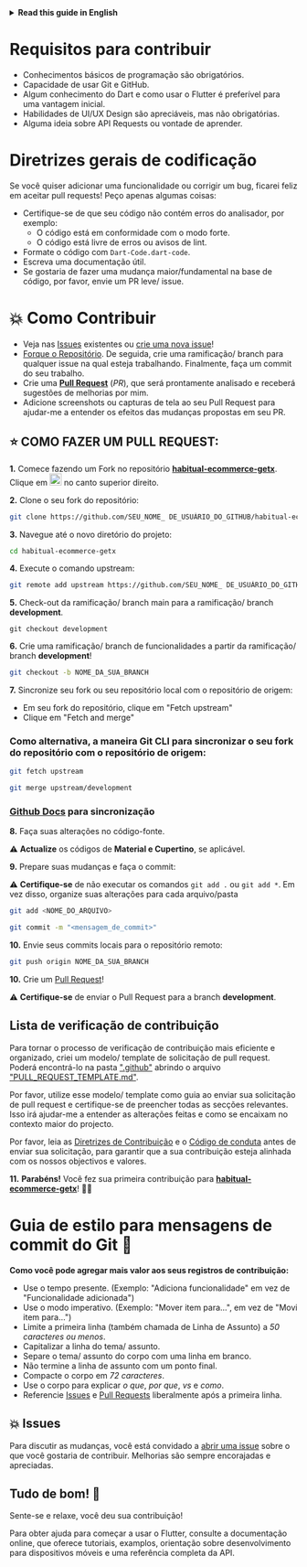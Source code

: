<details>
<summary>
<strong> Read this guide in English </strong>
</summary>
    <ul>
        <li><a href="./CONTRIBUTING.md"> English </a></li>
    </ul>

</details>

# Requisitos para contribuir

- Conhecimentos básicos de programação são obrigatórios.
- Capacidade de usar Git e GitHub.
- Algum conhecimento do Dart e como usar o Flutter é preferível para uma vantagem inicial.
- Habilidades de UI/UX Design são apreciáveis, mas não obrigatórias.
- Alguma ideia sobre API Requests ou vontade de aprender.

# Diretrizes gerais de codificação

Se você quiser adicionar uma funcionalidade ou corrigir um bug, ficarei feliz em aceitar pull requests! Peço apenas algumas coisas:

- Certifique-se de que seu código não contém erros do analisador, por exemplo:
  - O código está em conformidade com o modo forte.
  - O código está livre de erros ou avisos de lint.
- Formate o código com `Dart-Code.dart-code`.
- Escreva uma documentação útil.
- Se gostaria de fazer uma mudança maior/fundamental na base de código, por favor, envie um PR leve/ issue.

# 💥 Como Contribuir

- Veja nas [Issues](https://github.com/edilsonmatola/habitual-ecommerce-getx/issues) existentes ou [crie uma nova issue](https://github.com/edilsonmatola/habitual-ecommerce-getx/problemas/novo/escolher)!
- [Forque o Repositório](https://github.com/edilsonmatola/habitual-ecommerce-getx/fork). De seguida, crie uma ramificação/ branch para qualquer issue na qual esteja trabalhando. Finalmente, faça um commit do seu trabalho.
- Crie uma **[Pull Request](https://github.com/edilsonmatola/habitual-ecommerce-getx/compare)** (_PR_), que será prontamente analisado e receberá sugestões de melhorias por mim.
- Adicione screenshots ou capturas de tela ao seu Pull Request para ajudar-me a entender os efeitos das mudanças propostas em seu PR.

## ⭐ COMO FAZER UM PULL REQUEST:

**1.** Comece fazendo um Fork no repositório [**habitual-ecommerce-getx**](https://github.com/edilsonmatola/habitual-ecommerce-getx). Clique em <a href="https://github.com/edilsonmatola/habitual-ecommerce-getx/fork"><img src="https://i.imgur.com/G4z1kEe.png" height="21 " width="21"></a> no canto superior direito.

**2.** Clone o seu fork do repositório:

```bash
git clone https://github.com/SEU_NOME_ DE_USUÁRIO_DO_GITHUB/habitual-ecommerce-getx
```

**3.** Navegue até o novo diretório do projeto:

```bash
cd habitual-ecommerce-getx
```

**4.** Execute o comando upstream:

```bash
git remote add upstream https://github.com/SEU_NOME_ DE_USUÁRIO_DO_GITHUB/habitual-ecommerce-getx.git
```

**5.** Check-out da ramificação/ branch main para a ramificação/ branch **development**.

```terminal
git checkout development
```

**6.** Crie uma ramificação/ branch de funcionalidades a partir da ramificação/ branch **development**!

```bash
git checkout -b NOME_DA_SUA_BRANCH
```

**7.** Sincronize seu fork ou seu repositório local com o repositório de origem:

- Em seu fork do repositório, clique em "Fetch upstream"
- Clique em "Fetch and merge"

### Como alternativa, a maneira Git CLI para sincronizar o seu fork do repositório com o repositório de origem:

```bash
git fetch upstream
```

```bash
git merge upstream/development
```

### [Github Docs](https://docs.github.com/en/github/collaborating-with-pull-requests/addressing-merge-conflicts/reresolution-a-merge-conflict-on-github) para sincronização

**8.** Faça suas alterações no código-fonte.

⚠️ **Actualize** os códigos de **Material e Cupertino**, se aplicável.

**9.** Prepare suas mudanças e faça o commit:

⚠️ **Certifique-se** de não executar os comandos `git add .` ou `git add *`. Em vez disso, organize suas alterações para cada arquivo/pasta

```bash
git add <NOME_DO_ARQUIVO>
```

```bash
git commit -m "<mensagem_de_commit>"
```

**10.** Envie seus commits locais para o repositório remoto:

```bash
git push origin NOME_DA_SUA_BRANCH
```

**10.** Crie um [Pull Request](https://help.github.com/en/github/collaborating-with-issues-and-pull-requests/creating-a-pull-request)!

⚠️ **Certifique-se** de enviar o Pull Request para a branch **development**.

## Lista de verificação de contribuição

Para tornar o processo de verificação de contribuição mais eficiente e organizado, criei um modelo/ template de solicitação de pull request. Poderá encontrá-lo na pasta [".github"](./.github/) abrindo o arquivo ["PULL_REQUEST_TEMPLATE.md"](./.github/pull_request_template.md).

Por favor, utilize esse modelo/ template como guia ao enviar sua solicitação de pull request e certifique-se de preencher todas as secções relevantes. Isso irá ajudar-me a entender as alterações feitas e como se encaixam no contexto maior do projecto.

Por favor, leia as [Diretrizes de Contribuição](#diretrizes-gerais-de-codificação) e o [Código de conduta](./CODE_OF_CONDUCT.md) antes de enviar sua solicitação, para garantir que a sua contribuição esteja alinhada com os nossos objectivos e valores.

**11.** **Parabéns!** Você fez sua primeira contribuição para [**habitual-ecommerce-getx**](https://github.com/edilsonmatola/habitual-ecommerce-getx/graphs/contribuintes)! 🙌🏼

# Guia de estilo para mensagens de commit do Git :memo:

**Como você pode agregar mais valor aos seus registros de contribuição:**

- Use o tempo presente. (Exemplo: "Adiciona funcionalidade" em vez de "Funcionalidade adicionada")
- Use o modo imperativo. (Exemplo: "Mover item para...", em vez de "Movi item para...")
- Limite a primeira linha (também chamada de Linha de Assunto) a _50 caracteres ou menos_.
- Capitalizar a linha do tema/ assunto.
- Separe o tema/ assunto do corpo com uma linha em branco.
- Não termine a linha de assunto com um ponto final.
- Compacte o corpo em _72 caracteres_.
- Use o corpo para explicar _o que_, _por que_, _vs_ e _como_.
- Referencie [Issues](https://github.com/edilsonmatola/habitual-ecommerce-getx/issues) e [Pull Requests](https://github.com/edilsonmatola/habitual-ecommerce-getx/pulls) liberalmente após a primeira linha.

## 💥 Issues

Para discutir as mudanças, você está convidado a [abrir uma issue](https://github.com/edilsonmatola/habitual-ecommerce-getx/issues/new/choose) sobre o que você gostaria de contribuir. Melhorias são sempre encorajadas e apreciadas.

## Tudo de bom! 🥇

Sente-se e relaxe, você deu sua contribuição!

Para obter ajuda para começar a usar o Flutter, consulte a documentação online, que oferece tutoriais, examplos, orientação sobre desenvolvimento para dispositivos móveis e uma referência completa da API.
